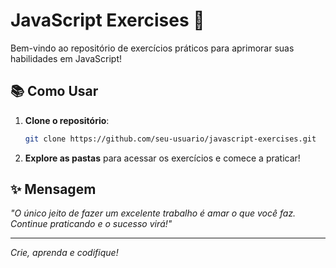 # JavaScript Exercises 🚀

Bem-vindo ao repositório de exercícios práticos para aprimorar suas habilidades em JavaScript!

## 📚 Como Usar

1. **Clone o repositório**:
    ```bash
    git clone https://github.com/seu-usuario/javascript-exercises.git
    ```
2. **Explore as pastas** para acessar os exercícios e comece a praticar!

## ✨ Mensagem

_"O único jeito de fazer um excelente trabalho é amar o que você faz. Continue praticando e o sucesso virá!"_


---

_Crie, aprenda e codifique!_
